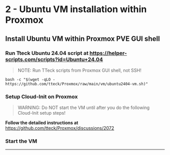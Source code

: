 # 2 - Ubuntu VM installation within Proxmox 

## Install Ubuntu VM within Proxmox PVE GUI shell

### Run Tteck Ubuntu 24.04 script at https://helper-scripts.com/scripts?id=Ubuntu+24.04
> NOTE: Run TTeck scripts from Proxmox GUI shell, not SSH!
```shell-script
bash -c "$(wget -qLO - https://github.com/tteck/Proxmox/raw/main/vm/ubuntu2404-vm.sh)"
```
### Setup Cloud-Init on Proxmox
> WARNING: Do NOT start the VM until after you do the following Cloud-Init setup steps!


**Follow the detailed instructions at** https://github.com/tteck/Proxmox/discussions/2072 

### Start the VM
----
